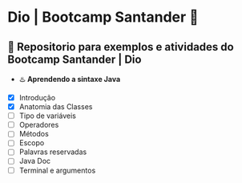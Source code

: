 
# Dio | Bootcamp Santander 🚀

## 📒  Repositorio para exemplos e atividades do Bootcamp Santander | Dio

- ♨️ **Aprendendo a sintaxe Java**
 

- [x]  Introdução 
- [x] Anatomia das Classes
- [ ] Tipo de variáveis
- [ ] Operadores
- [ ] Métodos
- [ ] Escopo 
- [ ] Palavras reservadas
- [ ] Java Doc
- [ ] Terminal e argumentos  
